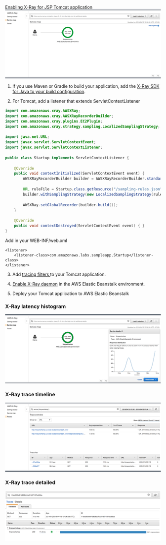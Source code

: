 Enabling X-Ray for JSP Tomcat application
![GitHub Logo](img/xrayservicemap.png)

1. If you use Maven or Gradle to build your application, add the <a href=“https://docs.aws.amazon.com/xray/latest/devguide/xray-sdk-java.html#xray-sdk-java-dependencies”> X-Ray SDK for Java to your build configuration</a>.

2. For Tomcat, add a listener that extends ServletContextListener

```java
import com.amazonaws.xray.AWSXRay;
import com.amazonaws.xray.AWSXRayRecorderBuilder;
import com.amazonaws.xray.plugins.EC2Plugin;
import com.amazonaws.xray.strategy.sampling.LocalizedSamplingStrategy;

import java.net.URL;
import javax.servlet.ServletContextEvent;
import javax.servlet.ServletContextListener;

public class Startup implements ServletContextListener {

    @Override
    public void contextInitialized(ServletContextEvent event) {
        AWSXRayRecorderBuilder builder = AWSXRayRecorderBuilder.standard().withPlugin(new EC2Plugin());

        URL ruleFile = Startup.class.getResource("/sampling-rules.json");
        builder.withSamplingStrategy(new LocalizedSamplingStrategy(ruleFile));

        AWSXRay.setGlobalRecorder(builder.build());
    }

    @Override
    public void contextDestroyed(ServletContextEvent event) { }
}
```

Add in your WEB-INF/web.xml

```
<listener>
    <listener-class>com.amazonaws.labs.sampleapp.Startup</listener-class>
</listener>
```


3. Add <a href=“https://docs.aws.amazon.com/xray/latest/devguide/xray-sdk-java-filters.html#xray-sdk-java-filters-tomcat”> tracing filters </a> to your Tomcat application.

4. <a href="https://docs.aws.amazon.com/xray/latest/devguide/xray-services-beanstalk.html">Enable X-Ray daemon</a> in the AWS Elastic Beanstalk environment.

5. Deploy your Tomcat application to AWS Elastic Beanstalk

### X-Ray latency histogram
![GitHub Logo](img/xraylatencyhistogram.png)

### X-Ray trace timeline
![GitHub Logo](img/xraytracetimeline.png)

### X-Ray trace detailed
![GitHub Logo](img/xraytracedetailed.png)
